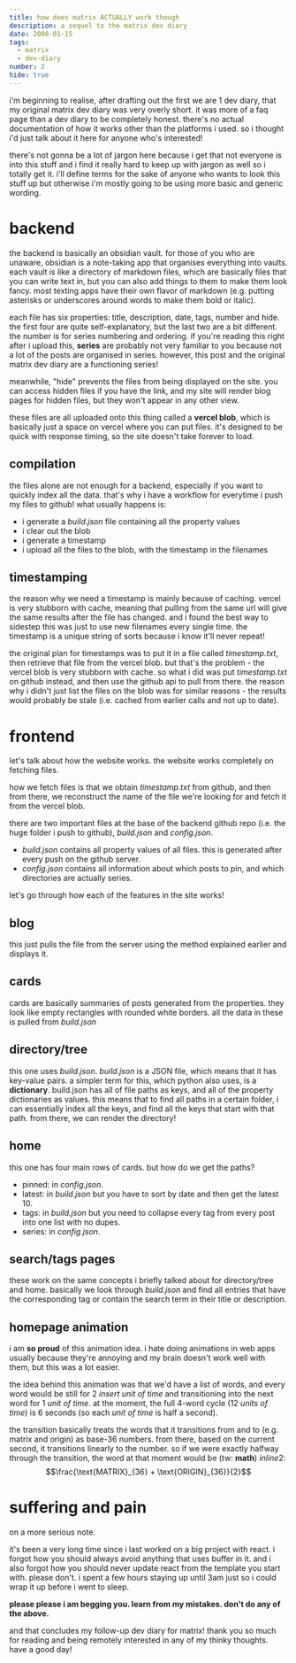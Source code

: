 ```yaml
---
title: how does matrix ACTUALLY work though
description: a sequel to the matrix dev diary
date: 2008-01-15
tags:
  - matrix
  - dev-diary
number: 2
hide: true
---
```

i'm beginning to realise, after drafting out the first we are 1 dev diary, that my original matrix dev diary was very overly short. it was more of a faq page than a dev diary to be completely honest. there's no actual documentation of how it works other than the platforms i used. so i thought i'd just talk about it here for anyone who's interested!

there's not gonna be a lot of jargon here because i get that not everyone is into this stuff and i find it really hard to keep up with jargon as well so i totally get it. i'll define terms for the sake of anyone who wants to look this stuff up but otherwise i'm mostly going to be using more basic and generic wording.
# backend
the backend is basically an obsidian vault. for those of you who are unaware, obsidian is a note-taking app that organises everything into vaults. each vault is like a directory of markdown files, which are basically files that you can write text in, but you can also add things to them to make them look fancy. most texting apps have their own flavor of markdown (e.g. putting asterisks or underscores around words to make them bold or italic).

each file has six properties: title, description, date, tags, number and hide. the first four are quite self-explanatory, but the last two are a bit different. the number is for series numbering and ordering. if you're reading this right after i upload this, **series** are probably not very familiar to you because not a lot of the posts are organised in series. however, this post and the original matrix dev diary are a functioning series!

meanwhile, "hide" prevents the files from being displayed on the site. you can access hidden files if you have the link, and my site will render blog pages for hidden files, but they won't appear in any other view.

these files are all uploaded onto this thing called a **vercel blob**, which is basically just a space on vercel where you can put files. it's designed to be quick with response timing, so the site doesn't take forever to load.
## compilation
the files alone are not enough for a backend, especially if you want to quickly index all the data. that's why i have a workflow for everytime i push my files to github! what usually happens is:
- i generate a *build.json* file containing all the property values
- i clear out the blob
- i generate a timestamp
- i upload all the files to the blob, with the timestamp in the filenames
## timestamping
the reason why we need a timestamp is mainly because of caching. vercel is very stubborn with cache, meaning that pulling from the same url will give the same results after the file has changed. and i found the best way to sidestep this was just to use new filenames every single time. the timestamp is a unique string of sorts because i know it'll never repeat!

the original plan for timestamps was to put it in a file called *timestamp.txt*, then retrieve that file from the vercel blob. but that's the problem - the vercel blob is very stubborn with cache. so what i did was put *timestamp.txt* on github instead, and then use the github api to pull from there. the reason why i didn't just list the files on the blob was for similar reasons - the results would probably be stale (i.e. cached from earlier calls and not up to date).
# frontend
let's talk about how the website works. the website works completely on fetching files. 

how we fetch files is that we obtain *timestamp.txt* from github, and then from there, we reconstruct the name of the file we're looking for and fetch it from the vercel blob.

there are two important files at the base of the backend github repo (i.e. the huge folder i push to github), *build.json* and *config.json*.
- *build.json* contains all property values of all files. this is generated after every push on the github server.
- *config.json* contains all information about which posts to pin, and which directories are actually series.

let's go through how each of the features in the site works!
## blog
this just pulls the file from the server using the method explained earlier and displays it.
## cards
cards are basically summaries of posts generated from the properties. they look like empty rectangles with rounded white borders. all the data in these is pulled from *build.json*
## directory/tree
this one uses *build.json*. *build.json* is a JSON file, which means that it has key-value pairs. a simpler term for this, which python also uses, is a **dictionary**. build.json has all of file paths as keys, and all of the property dictionaries as values. this means that to find all paths in a certain folder, i can essentially index all the keys, and find all the keys that start with that path. from there, we can render the directory!
## home
this one has four main rows of cards. but how do we get the paths?
- pinned: in *config.json*.
- latest: in *build.json* but you have to sort by date and then get the latest 10.
- tags: in *build.json* but you need to collapse every tag from every post into one list with no dupes.
- series: in *config.json*.
## search/tags pages
these work on the same concepts i briefly talked about for directory/tree and home. basically we look through *build.json* and find all entries that have the corresponding tag or contain the search term in their title or description.
## homepage animation
i am **so proud** of this animation idea. i hate doing animations in web apps usually because they're annoying and my brain doesn't work well with them, but this was a lot easier.

the idea behind this animation was that we'd have a list of words, and every word would be still for 2 *insert unit of time* and transitioning into the next word for 1 *unit of time*. at the moment, the full 4-word cycle (12 *units of time*) is 6 seconds (so each *unit of time* is half a second). 

the transition basically treats the words that it transitions from and to (e.g. matrix and origin) as base-36 numbers. from there, based on the current second, it transitions linearly to the number. so if we were exactly halfway through the transition, the word at that moment would be (tw: **math**) $inline2$:
$$\frac{\text{MATRIX}_{36} + \text{ORIGIN}_{36}}{2}$$
# suffering and pain
on a more serious note.

it's been a very long time since i last worked on a big project with react. i forgot how you should always avoid anything that uses buffer in it. and i also forgot how you should never update react from the template you start with. please don't. i spent a few hours staying up until 3am just so i could wrap it up before i went to sleep.

**please please i am begging you. learn from my mistakes. don't do any of the above.**

and that concludes my follow-up dev diary for matrix! thank you so much for reading and being remotely interested in any of my thinky thoughts. have a good day!
